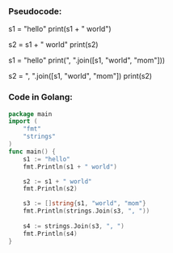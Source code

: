 ### Pseudocode:
s1 = "hello"
print(s1 + " world")

s2 = s1 + " world"
print(s2)

s1 = "hello"
print(", ".join([s1, "world", "mom"]))

s2 = ", ".join([s1, "world", "mom"])
print(s2)

### Code in Golang:
```go
package main
import (
    "fmt"
    "strings"
)
func main() {
    s1 := "hello"
    fmt.Println(s1 + " world")

    s2 := s1 + " world"
    fmt.Println(s2)

    s3 := []string{s1, "world", "mom"}
    fmt.Println(strings.Join(s3, ", "))
    
    s4 := strings.Join(s3, ", ")
    fmt.Println(s4)
}
```

